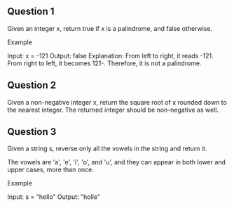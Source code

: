 ## Question 1

Given an integer x, return true if x is a palindrome, and false otherwise. 

Example 

Input: x = -121 
Output: false 
Explanation: From left to right, it reads -121. From right to left, it becomes 121-. Therefore, it is not a palindrome. 

## Question 2

Given a non-negative integer x, return the square root of x rounded down to the nearest integer. The returned integer should be non-negative as well. 

## Question 3

Given a string s, reverse only all the vowels in the string and return it. 

The vowels are 'a', 'e', 'i', 'o', and 'u', and they can appear in both lower and upper cases, more than once. 

Example 

Input: s = "hello" 
Output: "holle" 